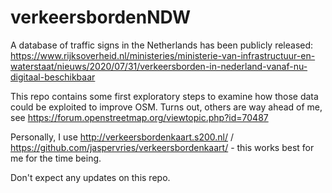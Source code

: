 # verkeersbordenNDW

A database of traffic signs in the Netherlands has been publicly released: https://www.rijksoverheid.nl/ministeries/ministerie-van-infrastructuur-en-waterstaat/nieuws/2020/07/31/verkeersborden-in-nederland-vanaf-nu-digitaal-beschikbaar

This repo contains some first exploratory steps to examine how those data could be exploited to improve OSM.  Turns out, others are way ahead of me, see https://forum.openstreetmap.org/viewtopic.php?id=70487

Personally, I use http://verkeersbordenkaart.s200.nl/ / https://github.com/jaspervries/verkeersbordenkaart/ - this works best for me for the time being.

Don't expect any updates on this repo.
